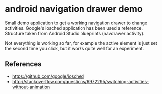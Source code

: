 # android navigation drawer demo

Small demo application to get a working navigation drawer to change activities. Google's iosched application has been used a reference. Structure taken from Android Studio blueprints (navdrawer activity).

Not everything is working so far, for example the active element is just set the second time you click, but it works quite well for an experiment.

## References

* https://github.com/google/iosched
* http://stackoverflow.com/questions/6972295/switching-activities-without-animation
